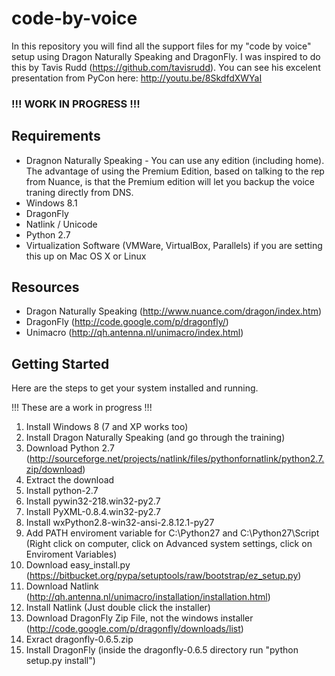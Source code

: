 code-by-voice
=============

In this repository you will find all the support files for my "code by voice" setup using Dragon Naturally Speaking and DragonFly. I was inspired to do this by Tavis Rudd (https://github.com/tavisrudd). You can see his excelent presentation from PyCon here: http://youtu.be/8SkdfdXWYaI

### !!! WORK IN PROGRESS !!!

## Requirements

* Dragnon Naturally Speaking - You can use any edition (including home). The advantage of using the Premium Edition, based on talking to the rep from Nuance, is that the Premium edition will let you backup the voice traning directly from DNS.
* Windows 8.1
* DragonFly
* Natlink / Unicode
* Python 2.7
* Virtualization Software (VMWare, VirtualBox, Parallels) if you are setting this up on Mac OS X or Linux

## Resources

* Dragon Naturally Speaking (http://www.nuance.com/dragon/index.htm)
* DragonFly (http://code.google.com/p/dragonfly/)
* Unimacro (http://qh.antenna.nl/unimacro/index.html)


## Getting Started

Here are the steps to get your system installed and running.

!!! These are a work in progress !!!

1. Install Windows 8 (7 and XP works too) 
1. Install Dragon Naturally Speaking (and go through the training)
1. Download Python 2.7 (http://sourceforge.net/projects/natlink/files/pythonfornatlink/python2.7.zip/download)
2. Extract the download
1. Install python-2.7
2. Install pywin32-218.win32-py2.7
3. Install PyXML-0.8.4.win32-py2.7
1. Install wxPython2.8-win32-ansi-2.8.12.1-py27
1. Add PATH enviroment variable for C:\Python27 and C:\Python27\Script (Right click on computer, click on Advanced system settings, click on Enviroment Variables)
1. Download easy_install.py (https://bitbucket.org/pypa/setuptools/raw/bootstrap/ez_setup.py)
1. Download Natlink (http://qh.antenna.nl/unimacro/installation/installation.html)
2. Install Natlink (Just double click the installer)
1. Download DragonFly Zip File, not the windows installer (http://code.google.com/p/dragonfly/downloads/list)
1. Exract dragonfly-0.6.5.zip
1. Install DragonFly (inside the dragonfly-0.6.5 directory run "python setup.py install")
